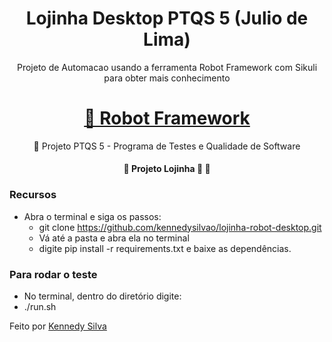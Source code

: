 <h1 align="center">Lojinha Desktop PTQS 5 (Julio de Lima)</h1>
<p align="center">Projeto de Automacao usando a ferramenta Robot Framework com Sikuli para obter mais conhecimento</p>
<h1 align="center">
    <a href="https://robotframework.org/">🔗 Robot Framework</a>
</h1>
<p align="center">🚀 Projeto PTQS 5 - Programa de Testes e Qualidade de Software </p>

<h4 align="center"> 
	🚧  Projeto Lojinha 🚀   🚧
</h4>

### Recursos
 - Abra o terminal e siga os passos:
    - git clone https://github.com/kennedysilvao/lojinha-robot-desktop.git
    - Vá até a pasta e abra ela no terminal
    - digite pip install -r requirements.txt e baixe as dependências.

### Para rodar o teste
 - No terminal, dentro do diretório digite:
 - ./run.sh

<p>Feito por <a href="https://www.linkedin.com/in/kennedy-silva-de-oliveira-119154182/">Kennedy Silva</a></p>

